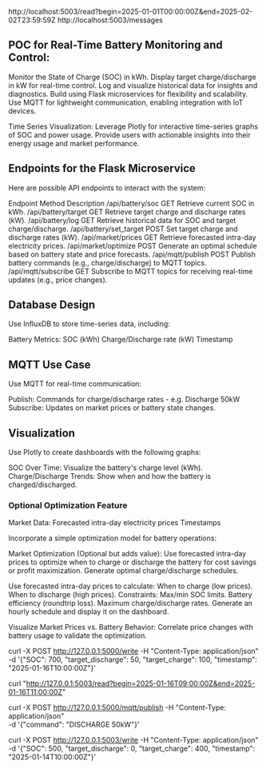 http://localhost:5003/read?begin=2025-01-01T00:00:00Z&end=2025-02-02T23:59:59Z
http://localhost:5003/messages

## POC for Real-Time Battery Monitoring and Control:
Monitor the State of Charge (SOC) in kWh.
Display target charge/discharge in kW for real-time control.
Log and visualize historical data for insights and diagnostics.
Build using Flask microservices for flexibility and scalability.
Use MQTT for lightweight communication, enabling integration with IoT devices.

Time Series Visualization:
Leverage Plotly for interactive time-series graphs of SOC and power usage.
Provide users with actionable insights into their energy usage and market performance.

## Endpoints for the Flask Microservice
Here are possible API endpoints to interact with the system:

Endpoint	Method	Description
/api/battery/soc	GET	Retrieve current SOC in kWh.
/api/battery/target	GET	Retrieve target charge and discharge rates (kW).
/api/battery/log	GET	Retrieve historical data for SOC and target charge/discharge.
/api/battery/set_target	POST	Set target charge and discharge rates (kW).
/api/market/prices	GET	Retrieve forecasted intra-day electricity prices.
/api/market/optimize	POST	Generate an optimal schedule based on battery state and price forecasts.
/api/mqtt/publish	POST	Publish battery commands (e.g., charge/discharge) to MQTT topics.
/api/mqtt/subscribe	GET	Subscribe to MQTT topics for receiving real-time updates (e.g., price changes).


## Database Design
Use InfluxDB to store time-series data, including:

Battery Metrics:
SOC (kWh)
Charge/Discharge rate (kW)
Timestamp

## MQTT Use Case
Use MQTT for real-time communication:

Publish:
Commands for charge/discharge rates - e.g. Discharge 50kW
Subscribe:
Updates on market prices or battery state changes.

## Visualization
Use Plotly to create dashboards with the following graphs:

SOC Over Time: Visualize the battery's charge level (kWh).
Charge/Discharge Trends: Show when and how the battery is charged/discharged.

### Optional Optimization Feature
Market Data:
Forecasted intra-day electricity prices
Timestamps

Incorporate a simple optimization model for battery operations:

Market Optimization (Optional but adds value):
Use forecasted intra-day prices to optimize when to charge or discharge the battery for cost savings or profit maximization.
Generate optimal charge/discharge schedules.

Use forecasted intra-day prices to calculate:
When to charge (low prices).
When to discharge (high prices).
Constraints:
Max/min SOC limits.
Battery efficiency (roundtrip loss).
Maximum charge/discharge rates.
Generate an hourly schedule and display it on the dashboard.

Visualize Market Prices vs. Battery Behavior: Correlate price changes with battery usage to validate the optimization.


curl -X POST http://127.0.0.1:5000/write -H "Content-Type: application/json" \
-d '{"SOC": 700, "target_discharge": 50, "target_charge": 100, "timestamp": "2025-01-16T10:00:00Z"}'

curl "http://127.0.0.1:5003/read?begin=2025-01-16T09:00:00Z&end=2025-01-16T11:00:00Z"

curl -X POST http://127.0.0.1:5000/mqtt/publish -H "Content-Type: application/json" \
-d '{"command": "DISCHARGE 50kW"}'

curl -X POST http://127.0.0.1:5003/write -H "Content-Type: application/json" \
-d '{"SOC": 500, "target_discharge": 0, "target_charge": 400, "timestamp": "2025-01-14T10:00:00Z"}'
